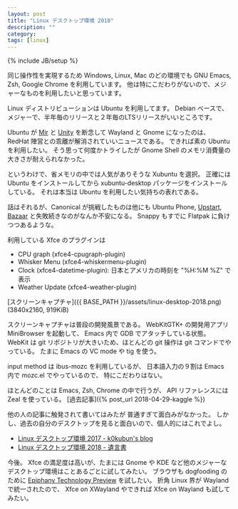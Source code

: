 ```yaml
---
layout: post
title: "Linux デスクトップ環境 2018"
description: ""
category: 
tags: [linux]
---
```

{% include JB/setup %}

同じ操作性を実現するため
Windows, Linux, Mac のどの環境でも GNU Emacs, Zsh, Google Chrome を利用しています。
他は特にこだわりがないので、メジャーなものを利用したいと思っています。

Linux ディストリビューションは Ubuntu を利用してます。
Debian ベースで、メジャーで、半年毎のリリースと２年毎のLTSリリースがいいところです。

Ubuntu が
[Mir](https://en.wikipedia.org/wiki/Mir_(software)) と
[Unity](https://en.wikipedia.org/wiki/Unity_(user_interface)) を断念して
Wayland と Gnome になったのは、
RedHat 陣営との乖離が解消されていいニュースである。
できれば素の Ubuntu を利用したい。
そう思って何度かトライしたが Gnome Shell のメモリ消費量の大きさが耐えられなかった。

というわけで、省メモリの中では人気がありそうな Xubuntu を選択。
正確には Ubuntu をインストールしてから xubuntu-desktop パッケージをインストールしている。
それは本当は Ubuntu を利用したい気持ちの表れである。

話はそれるが、Canonical が挑戦したものは他にも
Ubuntu Phone,
[Upstart](https://en.wikipedia.org/wiki/Upstart),
[Bazaar](https://en.wikipedia.org/wiki/GNU_Bazaar)
と失敗続きなのがなんか不安になる。
Snappy もすでに Flatpak に負けつつあるような。

利用している Xfce のプラグインは

* CPU graph (xfce4-cpugraph-plugin)
* Whisker Menu (xfce4-whiskermenu-plugin)
* Clock (xfce4-datetime-plugin): 日本とアメリカの時刻を "%H:%M %Z" で表示
* Weather Update (xfce4-weather-plugin)

[スクリーンキャプチャ]({{ BASE_PATH }}/assets/linux-desktop-2018.png) (3840x2160, 919KiB)

スクリーンキャプチャは普段の開発風景である。
WebKitGTK+ の開発用アプリ MiniBrowser を起動して、
Emacs 内で GDB でアタッチしている状態。
WebKit は git リポジトリが大きいため、ほとんどの git 操作は git コマンドでやっている。
たまに Emacs の VC mode や tig を使う。

input method は ibus-mozc を利用しているが、
日本語入力の９割は Emacs 内で mozc.el でやっているので、
特にこだわりはない。

ほとんどのことは Emacs, Zsh, Chrome の中で行うが、
API リファレンスには Zeal を使っている。
[過去記事]({% post_url 2018-04-29-kaggle %})

他の人の記事に触発されて書いてはみたが
普通すぎて面白みがなかった。
しかし、過去の自分のデスクトップを見ると面白いので、個人的にはこれでよし。

* [Linux デスクトップ環境 2017 - k0kubun's blog](https://k0kubun.hatenablog.com/entry/linux-desktop-2017)
* [Linux デスクトップ環境 2018 - 遺言書](https://blog.himanoa.net/entries/24)

今後。
Xfce の満足度は高いが、たまには
Gnome や KDE など他のメジャーなデスクトップ環境はことあるごとに試してみたい。
ブラウザも dogfooding のために
[Epiphany Technology Preview](https://blogs.gnome.org/mcatanzaro/2018/01/24/announcing-epiphany-technology-preview/)
を試したい。
折角 Linux 界が Wayland で統一されたので、
Xfce on XWayland やできれば Xfce on Wayland も試してみたい。
